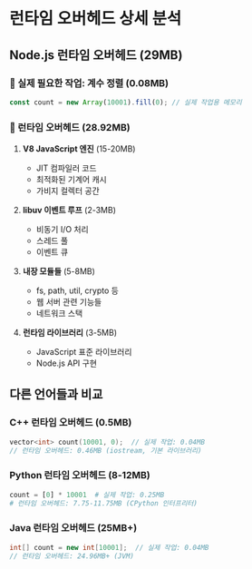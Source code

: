 # 런타임 오버헤드 상세 분석

## Node.js 런타임 오버헤드 (29MB)

### 🎯 실제 필요한 작업: 계수 정렬 (0.08MB)

```javascript
const count = new Array(10001).fill(0); // 실제 작업용 메모리
```

### 💸 런타임 오버헤드 (28.92MB)

1. **V8 JavaScript 엔진** (15-20MB)

   - JIT 컴파일러 코드
   - 최적화된 기계어 캐시
   - 가비지 컬렉터 공간

2. **libuv 이벤트 루프** (2-3MB)

   - 비동기 I/O 처리
   - 스레드 풀
   - 이벤트 큐

3. **내장 모듈들** (5-8MB)

   - fs, path, util, crypto 등
   - 웹 서버 관련 기능들
   - 네트워크 스택

4. **런타임 라이브러리** (3-5MB)
   - JavaScript 표준 라이브러리
   - Node.js API 구현

## 다른 언어들과 비교

### C++ 런타임 오버헤드 (0.5MB)

```cpp
vector<int> count(10001, 0);  // 실제 작업: 0.04MB
// 런타임 오버헤드: 0.46MB (iostream, 기본 라이브러리)
```

### Python 런타임 오버헤드 (8-12MB)

```python
count = [0] * 10001  # 실제 작업: 0.25MB
# 런타임 오버헤드: 7.75-11.75MB (CPython 인터프리터)
```

### Java 런타임 오버헤드 (25MB+)

```java
int[] count = new int[10001];  // 실제 작업: 0.04MB
// 런타임 오버헤드: 24.96MB+ (JVM)
```
